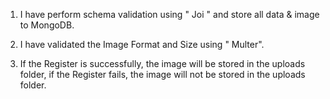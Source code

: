 1. I have perform schema validation using " Joi " and store all data & image to MongoDB.

2. I have validated the Image Format and Size using " Multer".

3. If the Register is successfully, the image will be stored in the uploads folder, if the Register fails, the image will not be stored in the uploads folder. 